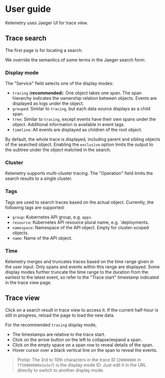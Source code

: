 # User guide

Kelemetry uses Jaeger UI for trace view.

## Trace search

The first page is for locating a search.

We override the semantics of some terms in the Jaeger search form:

### Display mode

The "Service" field selects one of the display modes:

- `tracing` (**recommended**): One object takes one span.
  The span hierarchy indicates the ownership relation between objects.
  Events are displayed as logs under the object.
- `grouped`: Similar to `tracing`, but each data source displays as a child span.
- `tree`: Similar to `tracing`, except events have their own spans under the object.
  Additional information is available in event tags.
- `timeline`: All events are displayed as children of the root object.

By default, the whole trace is displayed, including parent and sibling objects of the searched object.
Enabling the `exclusive` option limits the output to the subtree under the object matched in the search.

### Cluster

Kelemetry supports multi-cluster tracing.
The "Operation" field limits the search results to a single cluster.

### Tags

Tags are used to search traces based on the actual object.
Currently, the following tags are supported:

- `group`: Kubernetes API group, e.g. `apps`.
- `resource`: Kubernetes API resource plural name, e.g. `deployments.
- `namespace`: Namespace of the API object. Empty for cluster-scoped objects.
- `name`: Name of the API object.

### Time

Kelemetry merges and truncates traces based on the time range given in the user input.
Only spans and events within this range are displayed.
Some display modes further truncate the time range to the duration from the earliest to the latest event,
so refer to the "Trace start" timestamp indicated in the trace view page.

## Trace view

Click on a search result in trace view to access it.
If the current half-hour is still in progress, reload the page to load the new data.

For the recommended `tracing` display mode,

- The timestamps are relative to the trace start.
- Click on the arrow button on the left to collapse/expand a span.
- Click on the empty space on a span row to reveal details of the span.
- Hover cursor over a black vertical line on the span to reveal the events.

> Protip: The 3rd to 10th characters in the trace ID (`20000000` in `ff20000000e1e3e7`) is the display mode ID.
> Just edit it in the URL directly to switch to another display mode.

